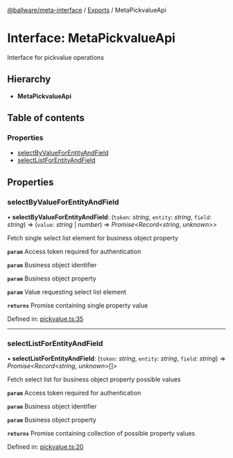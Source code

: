 [@ballware/meta-interface](../README.md) / [Exports](../modules.md) / MetaPickvalueApi

# Interface: MetaPickvalueApi

Interface for pickvalue operations

## Hierarchy

* **MetaPickvalueApi**

## Table of contents

### Properties

- [selectByValueForEntityAndField](metapickvalueapi.md#selectbyvalueforentityandfield)
- [selectListForEntityAndField](metapickvalueapi.md#selectlistforentityandfield)

## Properties

### selectByValueForEntityAndField

• **selectByValueForEntityAndField**: (`token`: *string*, `entity`: *string*, `field`: *string*) => (`value`: *string* \| *number*) => *Promise*<*Record*<*string*, *unknown*\>\>

Fetch single select list element for business object property

**`param`** Access token required for authentication

**`param`** Business object identifier

**`param`** Business object property

**`param`** Value requesting select list element

**`returns`** Promise containing single property value

Defined in: [pickvalue.ts:35](https://github.com/frankball/ballware-meta-interface/blob/d19dcf1/src/pickvalue.ts#L35)

___

### selectListForEntityAndField

• **selectListForEntityAndField**: (`token`: *string*, `entity`: *string*, `field`: *string*) => *Promise*<*Record*<*string*, *unknown*\>[]\>

Fetch select list for business object property possible values

**`param`** Access token required for authentication

**`param`** Business object identifier

**`param`** Business object property

**`returns`** Promise containing collection of possible property values

Defined in: [pickvalue.ts:20](https://github.com/frankball/ballware-meta-interface/blob/d19dcf1/src/pickvalue.ts#L20)
